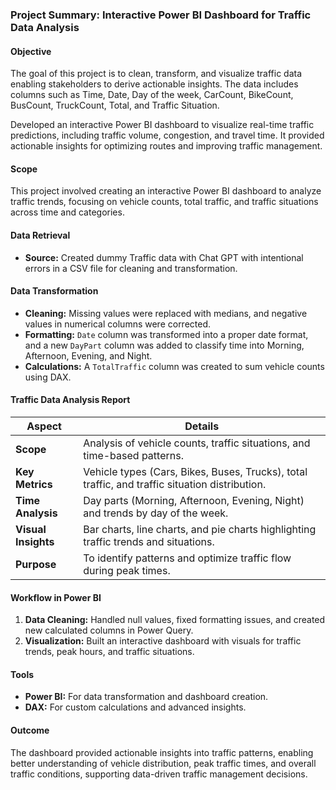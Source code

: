 ### **Project Summary: Interactive Power BI Dashboard for Traffic Data Analysis**

#### **Objective**  
The goal of this project is to clean, transform, and visualize traffic data enabling stakeholders to derive actionable insights. The data includes columns such as Time, Date, Day of the week, CarCount, BikeCount, BusCount, TruckCount, Total, and Traffic Situation.

Developed an interactive Power BI dashboard to visualize real-time traffic predictions, including traffic volume, congestion, and travel time. It provided actionable insights for optimizing routes and improving traffic management.

#### **Scope**  
This project involved creating an interactive Power BI dashboard to analyze traffic trends, focusing on vehicle counts, total traffic, and traffic situations across time and categories.

#### **Data Retrieval**  
- **Source:** Created dummy Traffic data with Chat GPT with intentional errors in a CSV file for cleaning and transformation.  

#### **Data Transformation**  
- **Cleaning:** Missing values were replaced with medians, and negative values in numerical columns were corrected.  
- **Formatting:** `Date` column was transformed into a proper date format, and a new `DayPart` column was added to classify time into Morning, Afternoon, Evening, and Night.  
- **Calculations:** A `TotalTraffic` column was created to sum vehicle counts using DAX.  

#### **Traffic Data Analysis Report**  

| **Aspect**          | **Details**                                                                                  |  
|----------------------|----------------------------------------------------------------------------------------------|  
| **Scope**           | Analysis of vehicle counts, traffic situations, and time-based patterns.                     |  
| **Key Metrics**     | Vehicle types (Cars, Bikes, Buses, Trucks), total traffic, and traffic situation distribution.|  
| **Time Analysis**   | Day parts (Morning, Afternoon, Evening, Night) and trends by day of the week.                |  
| **Visual Insights** | Bar charts, line charts, and pie charts highlighting traffic trends and situations.           |  
| **Purpose**         | To identify patterns and optimize traffic flow during peak times.                             |  

#### **Workflow in Power BI**  
1. **Data Cleaning:** Handled null values, fixed formatting issues, and created new calculated columns in Power Query.  
2. **Visualization:** Built an interactive dashboard with visuals for traffic trends, peak hours, and traffic situations.  

#### **Tools**  
- **Power BI:** For data transformation and dashboard creation.  
- **DAX:** For custom calculations and advanced insights.  

#### **Outcome**  
The dashboard provided actionable insights into traffic patterns, enabling better understanding of vehicle distribution, peak traffic times, and overall traffic conditions, supporting data-driven traffic management decisions.  
